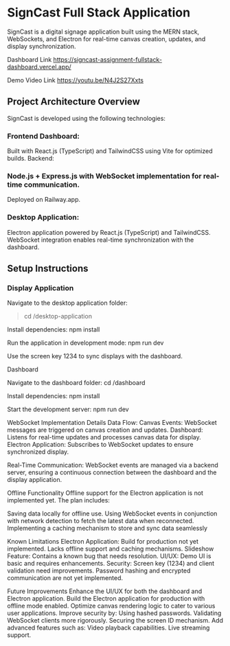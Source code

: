 # SignCast Full Stack Application

SignCast is a digital signage application built using the MERN stack, WebSockets, and Electron for real-time canvas creation, updates, and display synchronization.

Dashboard Link
https://signcast-assignment-fullstack-dashboard.vercel.app/

Demo Video Link
https://youtu.be/N4J2S27Xxts


## Project Architecture Overview
SignCast is developed using the following technologies:

### Frontend Dashboard:
Built with React.js (TypeScript) and TailwindCSS using Vite for optimized builds.
Backend:

### Node.js + Express.js with WebSocket implementation for real-time communication.
Deployed on Railway.app.

### Desktop Application:
Electron application powered by React.js (TypeScript) and TailwindCSS.
WebSocket integration enables real-time synchronization with the dashboard.

## Setup Instructions

### Display Application

Navigate to the desktop application folder:
> cd /desktop-application  

Install dependencies:
npm install  

Run the application in development mode:
npm run dev  

Use the screen key 1234 to sync displays with the dashboard.


Dashboard

Navigate to the dashboard folder:
cd /dashboard  

Install dependencies:
npm install  

Start the development server:
npm run dev  


WebSocket Implementation Details
Data Flow:
Canvas Events: WebSocket messages are triggered on canvas creation and updates.
Dashboard: Listens for real-time updates and processes canvas data for display.
Electron Application: Subscribes to WebSocket updates to ensure synchronized display.

Real-Time Communication:
WebSocket events are managed via a backend server, ensuring a continuous connection between the dashboard and the display application.

Offline Functionality
Offline support for the Electron application is not implemented yet. The plan includes:

Saving data locally for offline use.
Using WebSocket events in conjunction with network detection to fetch the latest data when reconnected.
Implementing a caching mechanism to store and sync data seamlessly

Known Limitations
Electron Application:
Build for production not yet implemented.
Lacks offline support and caching mechanisms.
Slideshow Feature:
Contains a known bug that needs resolution.
UI/UX:
Demo UI is basic and requires enhancements.
Security:
Screen key (1234) and client validation need improvements.
Password hashing and encrypted communication are not yet implemented.

Future Improvements
Enhance the UI/UX for both the dashboard and Electron application.
Build the Electron application for production with offline mode enabled.
Optimize canvas rendering logic to cater to various user applications.
Improve security by:
Using hashed passwords.
Validating WebSocket clients more rigorously.
Securing the screen ID mechanism.
Add advanced features such as:
Video playback capabilities.
Live streaming support.
